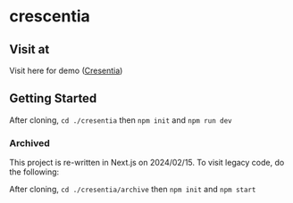 # crescentia

## Visit at

Visit here for demo ([Cresentia](https://crescentia-51c6a.firebaseapp.com/))

## Getting Started

After cloning, `cd ./cresentia` then `npm init` and `npm run dev`

### Archived

This project is re-written in Next.js on 2024/02/15. To visit legacy code, do the following:

After cloning, `cd ./cresentia/archive` then `npm init` and `npm start`
